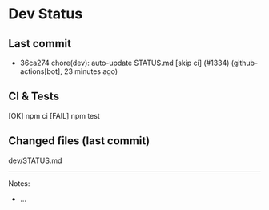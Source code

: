 # Dev Status

## Last commit
- 36ca274 chore(dev): auto-update STATUS.md [skip ci] (#1334) (github-actions[bot], 23 minutes ago)
## CI & Tests
[OK] npm ci
[FAIL] npm test

## Changed files (last commit)
dev/STATUS.md

---
Notes:
- ...
